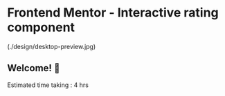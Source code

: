 # Frontend Mentor - Interactive rating component

(./design/desktop-preview.jpg)

## Welcome! 👋

Estimated time taking : 4 hrs